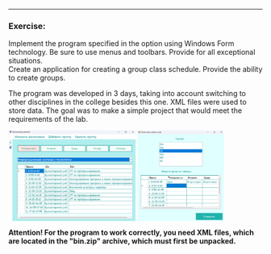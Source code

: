 <hr>
<h3 align="left">Exercise:</h3>
<p align="left">Implement the program specified in the option using Windows Form technology. Be sure to use menus and toolbars. Provide for all exceptional situations.<br>Create an application for creating a group class schedule. Provide the ability to create groups.</p>
<p align="left">The program was developed in 3 days, taking into account switching to other disciplines in the college besides this one. XML files were used to store data. The goal was to make a simple project that would meet the requirements of the lab.</p>
<img align="center" src="https://github.com/alenoktee/Schedule/blob/master/Main.png" width="50%" height="35%"></img>
<img align="center" src="https://github.com/alenoktee/Schedule/blob/master/Edit.png" width="34%" height="40%"></img>
<p align="left"><b>Attention! For the program to work correctly, you need XML files, which are located in the "bin.zip" archive, which must first be unpacked.</b></p>
